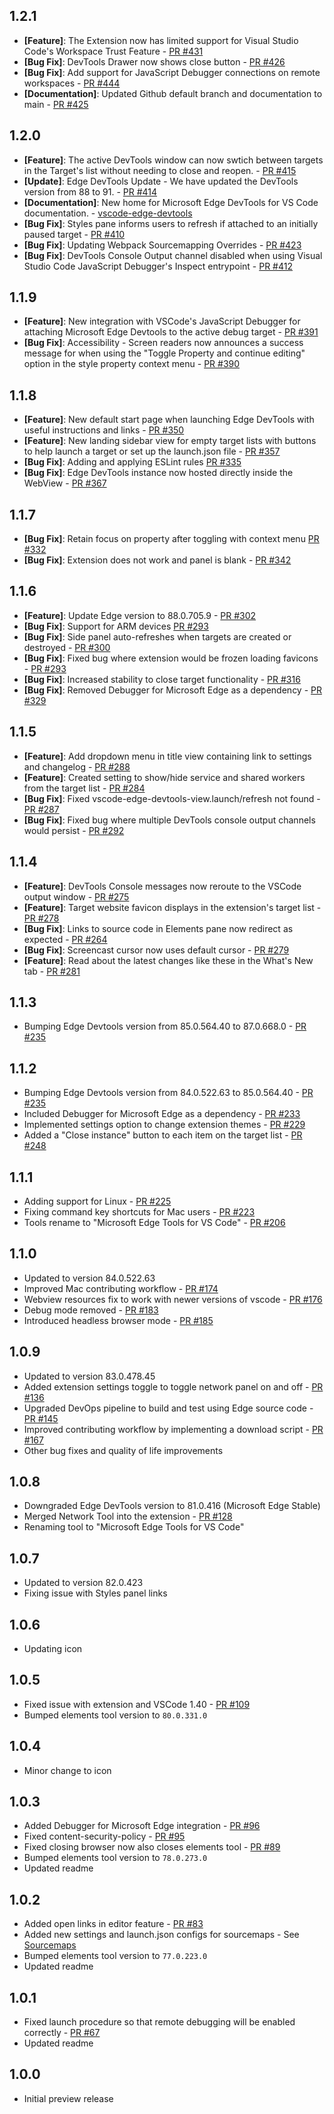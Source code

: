 ## 1.2.1
* **[Feature]**: The Extension now has limited support for Visual Studio Code's Workspace Trust Feature - [PR #431](https://github.com/microsoft/vscode-edge-devtools/pull/431)
* **[Bug Fix]**: DevTools Drawer now shows close button - [PR #426](https://github.com/microsoft/vscode-edge-devtools/pull/426)
* **[Bug Fix]**: Add support for JavaScript Debugger connections on remote workspaces - [PR #444](https://github.com/microsoft/vscode-edge-devtools/pull/444)
* **[Documentation]**: Updated Github default branch and documentation to main - [PR #425](https://github.com/microsoft/vscode-edge-devtools/pull/425)

## 1.2.0
* **[Feature]**: The active DevTools window can now swtich between targets in the Target's list without needing to close and reopen. - [PR #415](https://github.com/microsoft/vscode-edge-devtools/pull/415)
* **[Update]**: Edge DevTools Update - We have updated the DevTools version from 88 to 91. - [PR #414](https://github.com/microsoft/vscode-edge-devtools/pull/414)
* **[Documentation]**: New home for Microsoft Edge DevTools for VS Code documentation. - [vscode-edge-devtools](https://microsoft.github.io/vscode-edge-devtools/)
* **[Bug Fix]**: Styles pane informs users to refresh if attached to an initially paused target - [PR #410](https://github.com/microsoft/vscode-edge-devtools/pull/410)
* **[Bug Fix]**: Updating Webpack Sourcemapping Overrides - [PR #423](https://github.com/microsoft/vscode-edge-devtools/pull/423)
* **[Bug Fix]**: DevTools Console Output channel disabled when using Visual Studio Code JavaScript Debugger's Inspect entrypoint - [PR #412](https://github.com/microsoft/vscode-edge-devtools/pull/412)

## 1.1.9
* **[Feature]**: New integration with VSCode's JavaScript Debugger for attaching Microsoft Edge Devtools to the active debug target - [PR #391](https://github.com/microsoft/vscode-edge-devtools/pull/391)
* **[Bug Fix]**: Accessibility - Screen readers now announces a success message for when using the "Toggle Property and continue editing" option in the style property context menu - [PR #390](https://github.com/microsoft/vscode-edge-devtools/pull/390)

## 1.1.8
* **[Feature]**: New default start page when launching Edge DevTools with useful instructions and links - [PR #350](https://github.com/microsoft/vscode-edge-devtools/pull/350)
* **[Feature]**: New landing sidebar view for empty target lists with buttons to help launch a target or set up the launch.json file - [PR #357](https://github.com/microsoft/vscode-edge-devtools/pull/357)
* **[Bug Fix]**: Adding and applying ESLint rules
 [PR #335](https://github.com/microsoft/vscode-edge-devtools/pull/335)
* **[Bug Fix]**: Edge DevTools instance now hosted directly inside the WebView - [PR #367](https://github.com/microsoft/vscode-edge-devtools/pull/367)

## 1.1.7
* **[Bug Fix]**: Retain focus on property after toggling with context menu
 [PR #332](https://github.com/microsoft/vscode-edge-devtools/pull/332)
* **[Bug Fix]**: Extension does not work and panel is blank - [PR #342](https://github.com/microsoft/vscode-edge-devtools/pull/342)

## 1.1.6
* **[Feature]**: Update Edge version to 88.0.705.9 - [PR #302](https://github.com/microsoft/vscode-edge-devtools/pull/302)
* **[Bug Fix]**: Support for ARM devices [PR #293](https://github.com/microsoft/vscode-edge-devtools/pull/318)
* **[Bug Fix]**: Side panel auto-refreshes when targets are created or destroyed - [PR #300](https://github.com/microsoft/vscode-edge-devtools/pull/300)
* **[Bug Fix]**: Fixed bug where extension would be frozen loading favicons - [PR #293](https://github.com/microsoft/vscode-edge-devtools/pull/299)
* **[Bug Fix]**: Increased stability to close target functionality - [PR #316](https://github.com/microsoft/vscode-edge-devtools/pull/316)
* **[Bug Fix]**: Removed Debugger for Microsoft Edge as a dependency - [PR #329](https://github.com/microsoft/vscode-edge-devtools/pull/329)

## 1.1.5
* **[Feature]**: Add dropdown menu in title view containing link to settings and changelog - [PR #288](https://github.com/microsoft/vscode-edge-devtools/pull/288)
* **[Feature]**: Created setting to show/hide service and shared workers from the target list - [PR #284](https://github.com/microsoft/vscode-edge-devtools/pull/284)
* **[Bug Fix]**: Fixed vscode-edge-devtools-view.launch/refresh not found - [PR #287](https://github.com/microsoft/vscode-edge-devtools/pull/287)
* **[Bug Fix]**: Fixed bug where multiple DevTools console output channels would persist - [PR #292](https://github.com/microsoft/vscode-edge-devtools/pull/292)

## 1.1.4
* **[Feature]**: DevTools Console messages now reroute to the VSCode output window - [PR #275](https://github.com/microsoft/vscode-edge-devtools/pull/275)
* **[Feature]**: Target website favicon displays in the extension's target list - [PR #278](https://github.com/microsoft/vscode-edge-devtools/pull/278)
* **[Bug Fix]**: Links to source code in Elements pane now redirect as expected - [PR #264](https://github.com/microsoft/vscode-edge-devtools/pull/264)
* **[Bug Fix]**: Screencast cursor now uses default cursor - [PR #279](https://github.com/microsoft/vscode-edge-devtools/pull/279)
* **[Feature]**: Read about the latest changes like these in the What's New tab - [PR #281](https://github.com/microsoft/vscode-edge-devtools/pull/281)

## 1.1.3
* Bumping Edge Devtools version from 85.0.564.40 to 87.0.668.0 - [PR #235](https://github.com/microsoft/vscode-edge-devtools/pull/251)

## 1.1.2
* Bumping Edge Devtools version from 84.0.522.63 to 85.0.564.40 - [PR #235](https://github.com/microsoft/vscode-edge-devtools/pull/235)
* Included Debugger for Microsoft Edge as a dependency - [PR #233](https://github.com/microsoft/vscode-edge-devtools/pull/233)
* Implemented settings option to change extension themes - [PR #229](https://github.com/microsoft/vscode-edge-devtools/pull/229)
* Added a "Close instance" button to each item on the target list - [PR #248](https://github.com/microsoft/vscode-edge-devtools/pull/248)

## 1.1.1
* Adding support for Linux - [PR #225](https://github.com/microsoft/vscode-edge-devtools/pull/225)
* Fixing command key shortcuts for Mac users - [PR #223](https://github.com/microsoft/vscode-edge-devtools/pull/223)
* Tools rename to "Microsoft Edge Tools for VS Code" - [PR #206](https://github.com/microsoft/vscode-edge-devtools/pull/206)

## 1.1.0
* Updated to version 84.0.522.63
* Improved Mac contributing workflow - [PR #174](https://github.com/microsoft/vscode-edge-devtools/pull/174)
* Webview resources fix to work with newer versions of vscode - [PR #176](https://github.com/microsoft/vscode-edge-devtools/pull/176)
* Debug mode removed - [PR #183](https://github.com/microsoft/vscode-edge-devtools/pull/183)
* Introduced headless browser mode - [PR #185](https://github.com/microsoft/vscode-edge-devtools/pull/185)

## 1.0.9
* Updated to version 83.0.478.45
* Added extension settings toggle to toggle network panel on and off - [PR #136](https://github.com/microsoft/vscode-edge-devtools/pull/136)
* Upgraded DevOps pipeline to build and test using Edge source code - [PR #145](https://github.com/microsoft/vscode-edge-devtools/pull/145)
* Improved contributing workflow by implementing a download script - [PR #167](https://github.com/microsoft/vscode-edge-devtools/pull/167)
* Other bug fixes and quality of life improvements

## 1.0.8
* Downgraded Edge DevTools version to 81.0.416 (Microsoft Edge Stable)
* Merged Network Tool into the extension - [PR #128](https://github.com/microsoft/vscode-edge-devtools/pull/128)
* Renaming tool to "Microsoft Edge Tools for VS Code"

## 1.0.7
* Updated to version 82.0.423
* Fixing issue with Styles panel links

## 1.0.6
* Updating icon

## 1.0.5
* Fixed issue with extension and VSCode 1.40 - [PR #109](https://github.com/microsoft/vscode-edge-devtools/pull/109)
* Bumped elements tool version to `80.0.331.0`

## 1.0.4
* Minor change to icon

## 1.0.3
* Added Debugger for Microsoft Edge integration - [PR #96](https://github.com/microsoft/vscode-edge-devtools/pull/96)
* Fixed content-security-policy - [PR #95](https://github.com/microsoft/vscode-edge-devtools/pull/95)
* Fixed closing browser now also closes elements tool - [PR #89](https://github.com/microsoft/vscode-edge-devtools/pull/89)
* Bumped elements tool version to `78.0.273.0`
* Updated readme

## 1.0.2
* Added open links in editor feature - [PR #83](https://github.com/microsoft/vscode-edge-devtools/pull/83)
* Added new settings and launch.json configs for sourcemaps - See [Sourcemaps](https://github.com/microsoft/vscode-edge-devtools#sourcemaps)
* Bumped elements tool version to `77.0.223.0`
* Updated readme

## 1.0.1
* Fixed launch procedure so that remote debugging will be enabled correctly - [PR #67](https://github.com/microsoft/vscode-edge-devtools/pull/67)
* Updated readme

## 1.0.0
* Initial preview release
